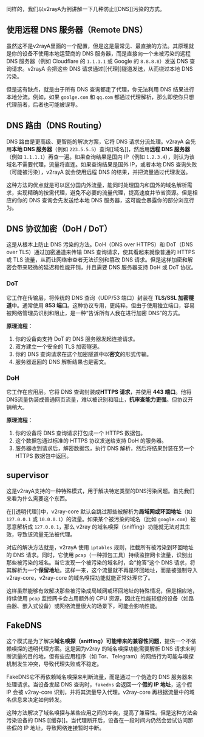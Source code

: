 同样的，我们以v2rayA为例讲解一下几种防止[[DNS]]污染的方式。

## 使用远程 DNS 服务器（Remote DNS）

虽然这不是v2rayA里面的一个配置，但是这是最常见、最直接的方法。其原理就是你的设备不使用本地运营商的 DNS 服务器，而是直接向一个未被污染的远程 DNS 服务器（例如 Cloudflare 的 `1.1.1.1` 或 Google 的 `8.8.8.8`）发送 DNS 查询请求。v2rayA 会把这些 DNS 请求通过[[代理]]隧道发送，从而绕过本地 DNS 污染。

但是这有缺点，就是由于所有 DNS 查询都走了代理，你无法利用 DNS 结果进行本地分流。例如，如果 `goolge.com` 和 `qq.com` 都通过代理解析，那么即使你只想代理前者，后者也可能被误导。

## DNS 路由（DNS Routing）

DNS 路由是更高级、更智能的解决方案，它将 DNS 请求分流处理。v2rayA 会先用**本地 DNS 服务器**（例如 `223.5.5.5`）查询[[域名]]，然后用**远程 DNS 服务器**（例如 `1.1.1.1`）再查一遍。如果查询结果是国内 IP（例如 `1.2.3.4`），则认为该域名不需要代理，流量将直连。如果查询结果是国外 IP，或者本地 DNS 查询失败（可能被污染），v2rayA 就会使用远程 DNS 的结果，并把流量通过代理发送。

这种方法的优点就是可以区分国内外流量，能同时处理国内和国外的域名解析需求，实现精确的按需代理，避免不必要的流量代理，提高速度并节省资源。但是相应的你的 DNS 查询会先发送给本地 DNS 服务器，这可能会暴露你的部分浏览行为。

## DNS 协议加密（DoH / DoT）

这是从根本上防止 DNS 污染的方法。DoH（DNS over HTTPS）和 DoT（DNS over TLS）通过加密通道来传输 DNS 查询请求，使其看起来就像普通的 HTTPS 或 TLS 流量，从而让网络审查者无法识别和篡改 DNS 请求。但是这样加密和解密会带来轻微的延迟和性能开销，并且需要 DNS 服务器支持 DoH 或 DoT 协议。

### DoT

它工作在传输层，将传统的 DNS 查询（UDP/53 端口）封装在 **TLS/SSL 加密隧道**中。通常使用 **853 端口**。这种协议专用，更纯粹。但由于使用独立端口，容易被网络管理员识别和阻止，是一种“告诉所有人我在进行加密 DNS”的方式。

**原理流程**：

1. 你的设备向支持 DoT 的 DNS 服务器发起连接请求。
2. 双方建立一个安全的 TLS 加密隧道。
3. 你的 DNS 查询请求在这个加密隧道中以**密文**的形式传输。
4. 服务器返回的 DNS 解析结果也是密文。

### DoH

它工作在应用层。它将 DNS 查询封装成**HTTPS 请求**，并使用 **443 端口**。他将DNS流量伪装成普通网页流量，难以被识别和阻止，**抗审查能力更强**。但协议开销稍大。

**原理流程**：

1. 你的设备将 DNS 查询请求打包成一个 HTTPS 数据包。
2. 这个数据包通过标准的 HTTPS 协议发送给支持 DoH 的服务器。
3. 服务器收到请求后，解密数据包，执行 DNS 解析，然后将结果封装在另一个 HTTPS 数据包中返回。

## supervisor

这是v2rayA支持的一种特殊模式，用于解决特定类型的DNS污染问题。首先我们来看为什么需要这个东西。

在[[透明代理]]中，v2ray-core 默认会跳过那些被解析为**局域网或环回地址**（如 `127.0.0.1` 或 `10.0.0.1`）的流量。如果某个被污染的域名（比如 `google.com`）被恶意解析成 `127.0.0.1`，那么 v2ray 的域名嗅探（sniffing）功能就无法对其生效，导致该流量无法被代理。

对应的解决方法就是，v2rayA 使用 `iptables` 规则，拦截所有被污染到环回地址的 DNS 请求。同时，它使用 `pcap`（一种抓包工具）持续监控网卡流量，识别出那些被污染的域名。当它发现一个被污染的域名时，会“抢答”这个 DNS 请求，将其解析为一个**保留地址**。这样一来，这个流量就不再是环回地址，而是被强制导入 v2ray-core，v2ray-core 的域名嗅探功能就能正常处理它了。

这样虽然能够有效解决那些被污染成局域网或环回地址的特殊情况，但是相应地，持续使用 `pcap` 监控网卡会占用额外的 CPU 资源，因此在性能较低的设备（如路由器、嵌入式设备）或网络流量很大的场景下，可能会影响性能。

## FakeDNS

这个模式是为了解决**域名嗅探（sniffing）可能带来的兼容性问题**，提供一个不依赖嗅探的透明代理方案。这是因为v2ray 的域名嗅探功能需要解析 DNS 请求来判断流量的目的地，但有些应用程序（如 Tor、Telegram）的网络行为可能与嗅探机制发生冲突，导致代理失败或不稳定。

FakeDNS它不再依赖域名嗅探来判断流量，而是通过一个伪造的 DNS 服务器来处理请求。当设备发起 DNS 查询时，`fakedns` 会返回一个**假的 IP 地址**，这个假 IP 会被 v2ray-core 识别，并将其流量导入代理。v2ray-core 再根据流量中的域名信息来决定如何转发。

这种方法解决了域名嗅探与某些应用之间的冲突，提高了兼容性。但是这种方法会污染设备的 DNS [[缓存]]。当代理断开后，设备在一段时间内仍然会尝试访问那些假的 IP 地址，导致网络连接暂时中断。